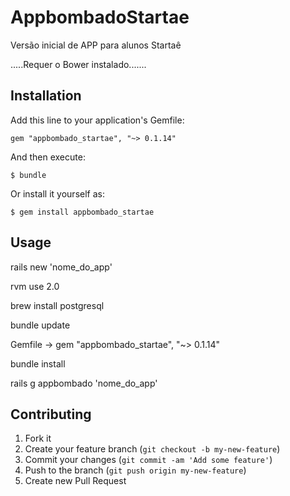 # AppbombadoStartae

Versão inicial de APP para alunos Startaê

.....Requer o Bower instalado.......

## Installation

Add this line to your application's Gemfile:

    gem "appbombado_startae", "~> 0.1.14"

And then execute:

    $ bundle

Or install it yourself as:

    $ gem install appbombado_startae

## Usage

  rails new 'nome_do_app'

  rvm use 2.0
  
  brew install postgresql
  
  bundle update

  Gemfile -> gem "appbombado_startae", "~> 0.1.14"

  bundle install

  rails g appbombado 'nome_do_app'

## Contributing

1. Fork it
2. Create your feature branch (`git checkout -b my-new-feature`)
3. Commit your changes (`git commit -am 'Add some feature'`)
4. Push to the branch (`git push origin my-new-feature`)
5. Create new Pull Request
